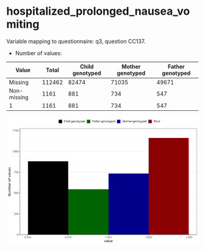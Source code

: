 # hospitalized_prolonged_nausea_vomiting
Variable mapping to questionnaire: q3, question CC137.
- Number of values:

| Value | Total | Child genotyped | Mother genotyped | Father genotyped |
| ----- | ----- | --------------- | ---------------- | ---------------- |
| Missing | 112462 | 82474 | 71035 | 49671 |
| Non-missing | 1161 | 881 | 734 | 547 |
| 1 | 1161 | 881 | 734 | 547 |



![](hospitalized_prolonged_nausea_vomiting_n.png)



